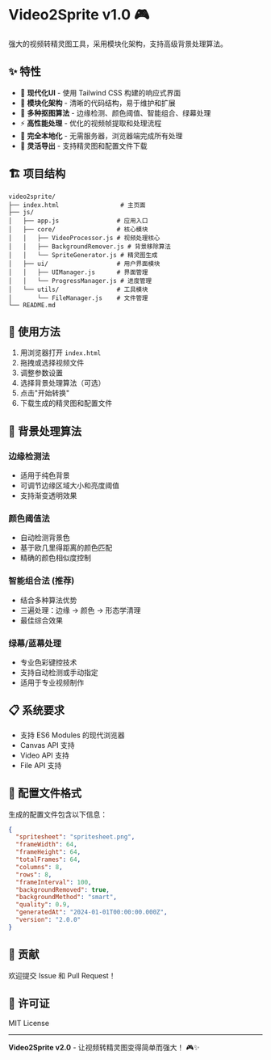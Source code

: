 # Video2Sprite v1.0 🎮

强大的视频转精灵图工具，采用模块化架构，支持高级背景处理算法。

## ✨ 特性

- 🎨 **现代化UI** - 使用 Tailwind CSS 构建的响应式界面
- 🧩 **模块化架构** - 清晰的代码结构，易于维护和扩展
- 🎯 **多种抠图算法** - 边缘检测、颜色阈值、智能组合、绿幕处理
- ⚡ **高性能处理** - 优化的视频帧提取和处理流程
- 📱 **完全本地化** - 无需服务器，浏览器端完成所有处理
- 💾 **灵活导出** - 支持精灵图和配置文件下载

## 🏗️ 项目结构

```
video2sprite/
├── index.html                 # 主页面
├── js/
│   ├── app.js                # 应用入口
│   ├── core/                 # 核心模块
│   │   ├── VideoProcessor.js # 视频处理核心
│   │   ├── BackgroundRemover.js # 背景移除算法
│   │   └── SpriteGenerator.js # 精灵图生成
│   ├── ui/                   # 用户界面模块
│   │   ├── UIManager.js      # 界面管理
│   │   └── ProgressManager.js # 进度管理
│   └── utils/                # 工具模块
│       └── FileManager.js    # 文件管理
└── README.md
```

## 🚀 使用方法

1. 用浏览器打开 `index.html`
2. 拖拽或选择视频文件
3. 调整参数设置
4. 选择背景处理算法（可选）
5. 点击"开始转换"
6. 下载生成的精灵图和配置文件

## 🎨 背景处理算法

### 边缘检测法
- 适用于纯色背景
- 可调节边缘区域大小和亮度阈值
- 支持渐变透明效果

### 颜色阈值法
- 自动检测背景色
- 基于欧几里得距离的颜色匹配
- 精确的颜色相似度控制

### 智能组合法 (推荐)
- 结合多种算法优势
- 三遍处理：边缘 → 颜色 → 形态学清理
- 最佳综合效果

### 绿幕/蓝幕处理
- 专业色彩键控技术
- 支持自动检测或手动指定
- 适用于专业视频制作

## 📋 系统要求

- 支持 ES6 Modules 的现代浏览器
- Canvas API 支持
- Video API 支持
- File API 支持

## 📝 配置文件格式

生成的配置文件包含以下信息：

```json
{
  "spritesheet": "spritesheet.png",
  "frameWidth": 64,
  "frameHeight": 64,
  "totalFrames": 64,
  "columns": 8,
  "rows": 8,
  "frameInterval": 100,
  "backgroundRemoved": true,
  "backgroundMethod": "smart",
  "quality": 0.9,
  "generatedAt": "2024-01-01T00:00:00.000Z",
  "version": "2.0.0"
}
```

## 🤝 贡献

欢迎提交 Issue 和 Pull Request！

## 📄 许可证

MIT License

---

**Video2Sprite v2.0** - 让视频转精灵图变得简单而强大！ 🎮✨ 

